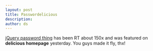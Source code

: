 ```yaml
---
layout: post
title: Passwordelicious
description:
author: ds
---
```


[jQuery password thing](/2009/07/07/iphone-like-password-fields-using-jquery/) has been RT about 150x and was featured on __delicious homepage__ yesterday. You guys made it fly, thx!

